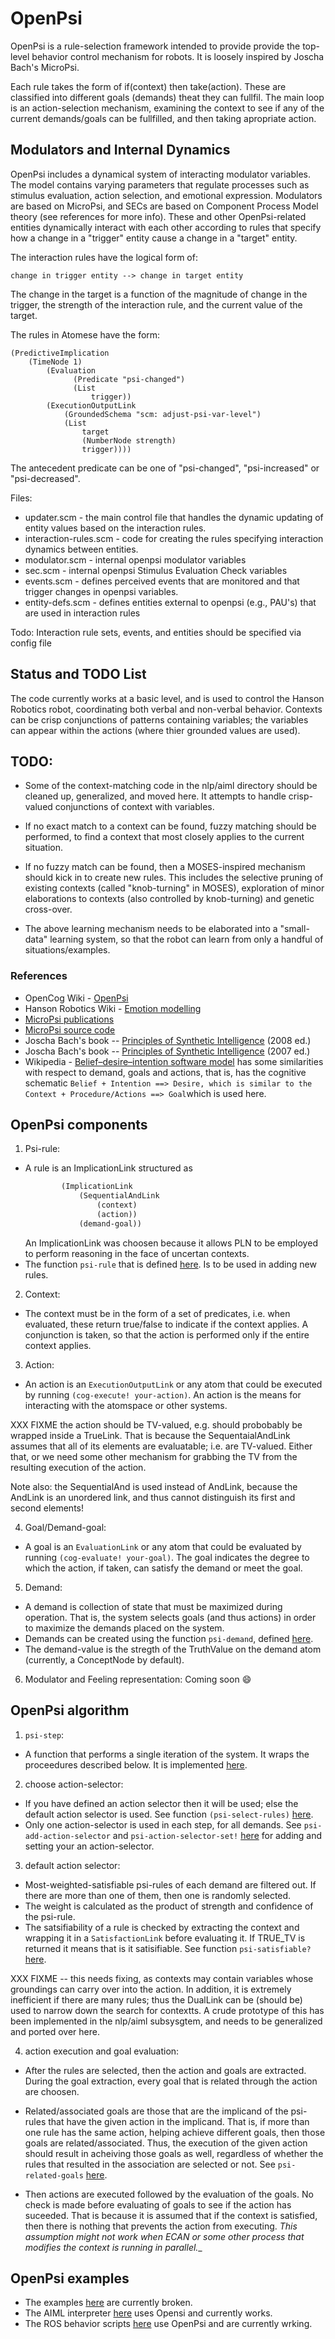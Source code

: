 # OpenPsi

OpenPsi is a rule-selection framework intended to provide provide
the top-level behavior control mechanism for robots.  It is loosely
inspired by Joscha Bach's MicroPsi.

Each rule takes the form of if(context) then take(action).  These are
classified into different goals (demands) theat they can fullfil. The
main loop is an action-selection mechanism, examining the context to
see if any of the current demands/goals can be fullfilled, and then
taking apropriate action.

## Modulators and Internal Dynamics

OpenPsi includes a dynamical system of interacting modulator variables.
The model contains varying parameters that regulate processes such as 
stimulus evaluation, action selection, and emotional expression. 
Modulators are based on MicroPsi, and SECs are based on Component 
Process Model theory (see references for  more info). These and other 
OpenPsi-related entities dynamically interact with each other according 
to rules that specify how a change in a "trigger" entity cause a change 
in a "target" entity.

The interaction rules have the logical form of:

    change in trigger entity --> change in target entity

The change in the target is a function of the magnitude of change in the
trigger, the strength of the interaction rule, and the current value of 
the target.

The rules in Atomese have the form:

    (PredictiveImplication
        (TimeNode 1)
            (Evaluation
                  (Predicate "psi-changed")
                  (List
                      trigger))
            (ExecutionOutputLink
                (GroundedSchema "scm: adjust-psi-var-level")
                (List
                    target
                    (NumberNode strength)
                    trigger))))

The antecedent predicate can be one of "psi-changed", "psi-increased"
or "psi-decreased".

Files:

* updater.scm - the main control file that handles the dynamic updating 
  of entity values based on the interaction rules.
* interaction-rules.scm - code for creating the rules specifying 
  interaction dynamics between entities.
* modulator.scm - internal openpsi modulator variables
* sec.scm - internal openpsi Stimulus Evaluation Check variables
* events.scm - defines perceived events that are monitored and that 
  trigger changes in openpsi variables.
* entity-defs.scm - defines entities external to openpsi (e.g., PAU's) 
  that are used in interaction rules
  
Todo: Interaction rule sets, events, and entities should be specified 
      via config file


## Status and TODO List

The code currently works at a basic level, and is used to control the
Hanson Robotics robot, coordinating both verbal and non-verbal behavior.
Contexts can be crisp conjunctions of patterns containing variables;
the variables can appear within the actions (where thier grounded values
are used).

## TODO:
* Some of the context-matching code in the nlp/aiml directory should
  be cleaned up, generalized, and moved here.  It attempts to handle
  crisp-valued conjunctions of context with variables.

* If no exact match to a context can be found, fuzzy matching should
  be performed, to find a context that most closely applies to the
  current situation.

* If no fuzzy match can be found, then a MOSES-inspired mechanism
  should kick in to create new rules.  This includes the selective
  pruning of existing contexts (called "knob-turning" in MOSES),
  exploration of minor elaborations to contexts (also controlled
  by knob-turning) and genetic cross-over.

* The above learning mechanism needs to be elaborated into a
  "small-data" learning system, so that the robot can learn
  from only a handful of situations/examples.


### References
* OpenCog Wiki - [OpenPsi](http://wiki.opencog.org/w/OpenPsi)
* Hanson Robotics Wiki - [Emotion modelling](http://wiki.hansonrobotics.com/w/Emotion_modeling)
* [MicroPsi publications](http://micropsi.com/publications/publications.html)
* [MicroPsi source code]()
* Joscha Bach's book -- [Principles of Synthetic Intelligence](http://wiki.humanobs.org/_media/public:events:agi-summerschool-2012:psi-oup-version-draft-jan-08.pdf) (2008 ed.)
* Joscha Bach's book -- [Principles of Synthetic Intelligence](http://micropsi.com/publications/assets/Draft-MicroPsi-JBach-07-03-30.pdf) (2007 ed.)
* Wikipedia - [Belief–desire–intention software model](https://en.wikipedia.org/wiki/Belief%E2%80%93desire%E2%80%93intention_software_model) has some
  similarities with respect to demand, goals and actions, that is, has
  the cognitive schematic `Belief + Intention ==> Desire, which is
  similar to the Context + Procedure/Actions ==> Goal`which is used
  here.

## OpenPsi components
1. Psi-rule:
  * A rule is an ImplicationLink structured as
    ```scheme
            (ImplicationLink
                (SequentialAndLink
                    (context)
                    (action))
                (demand-goal))
    ```
    An ImplicationLink was choosen because it allows PLN to be employed
    to perform reasoning in the face of uncertan contexts.
  * The function `psi-rule` that is defined [here](main.scm). Is to be used
    in adding new rules.

2. Context:
  * The context must be in the form of a set of predicates, i.e. when
    evaluated, these return true/false to indicate if the context
    applies. A conjunction is taken, so that the action is performed
    only if the entire context applies.

3. Action:
  * An action is an `ExecutionOutputLink` or any atom that could be
    executed by running `(cog-execute! your-action)`. An action is the
    means for interacting with the atomspace or other systems.

XXX FIXME the action should be TV-valued, e.g. should probobably be
wrapped inside a TrueLink.  That is because the SequentaialAndLink
assumes that all of its elements are evaluatable; i.e. are TV-valued.
Either that, or we need some other mechanism for grabbing the TV
from the resulting execution of the action.

Note also: the SequentialAnd is used instead of AndLink, because the
AndLink is an unordered link, and thus cannot distinguish its first
and second elements!

4. Goal/Demand-goal:
  * A goal is an `EvaluationLink` or any atom that could be evaluated by
    running `(cog-evaluate! your-goal)`.  The goal indicates the degree
    to which the action, if taken, can satisfy the demand or meet the goal.

5. Demand:
  * A demand is collection of state that must be maximized during
    operation.  That is, the system selects goals (and thus actions)
    in order to maximize the demands placed on the system.
  * Demands can be created using the function `psi-demand`, defined
    [here](demand.scm).
  * The demand-value is the stregth of the TruthValue on the demand
    atom (currently, a ConceptNode by default).

6. Modulator and Feeling representation:
Coming soon :smile:

## OpenPsi algorithm
1. `psi-step`:
  * A function that performs a single iteration of the system. It wraps
    the proceedures described below. It is implemented [here](main.scm).

2. choose action-selector:
  * If you have defined an action selector then it will be used; else the
    default action selector is used. See function `(psi-select-rules)`
    [here](main.scm).
  * Only one action-selector is used in each step, for all demands. See
    `psi-add-action-selector` and `psi-action-selector-set!`
    [here](action-selector.scm) for adding and setting your an action-selector.

3. default action selector:
  * Most-weighted-satisfiable psi-rules of each demand are filtered out. If
    there are more than one of them, then one is randomly selected.
  * The weight is calculated as the product of strength and confidence of the
    psi-rule.
  * The satsifiability of a rule is checked by extracting the context and
    wrapping it in a `SatisfactionLink` before evaluating it. If TRUE_TV is
    returned it means that is it satisifiable. See function `psi-satisfiable?`
    [here](main.scm).

XXX FIXME -- this needs fixing, as contexts may contain variables whose
groundings can carry over into the action.  In addition, it is extremely
inefficient if there are many rules; thus the DualLink can be (should
be) used to narrow down the search for contextts.  A crude prototype of
this has been implemented in the nlp/aiml subsysgtem, and needs to be
generalized and ported over here.

4. action execution and goal evaluation:
  * After the rules are selected, then the action and goals are extracted.
    During the goal extraction, every goal that is related through the
    action are choosen.

  * Related/associated goals are those that are the implicand of the
    psi-rules that have the given action in the implicand. That is, if
    more than one rule has the same action, helping achieve different
    goals, then those goals are related/associated. Thus, the execution
    of the given action should result in acheiving those goals as well,
    regardless of whether the rules that resulted in the association
    are selected or not. See `psi-related-goals` [here](main.scm).

  * Then actions are executed followed by the evaluation of the goals.
    No check is made before evaluating of goals to see if the action
    has suceeded.  That is because it is assumed that if the context
    is satisfied, then there is nothing that prevents the action from
    executing.  _This assumption might not work when ECAN or some other
    process that modifies the context is running in parallel.__

## OpenPsi examples
* The examples [here](../../examples/openpsi) are currently broken.
* The AIML interpreter [here](../nlpe/aiml) uses Opensi and currently
  works.
* The ROS behavior scripts
  [here](http://github.com/opencog/ros-behavior-scripting) use OpenPsi
  and are currently wrking.
